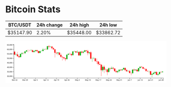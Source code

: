 # Bitcoin Stats

BTC/USDT|24h change|24h high|24h low|
|---|---|---|---|
|$35147.90|2.20%|$35448.00|$33862.72|

<img src="./chart.svg">
